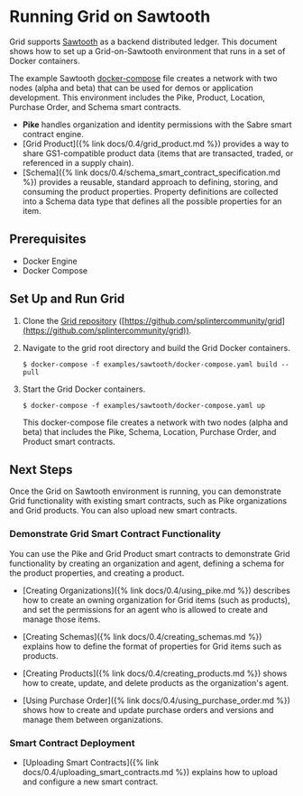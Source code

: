 # Running Grid on Sawtooth

<!--
  Copyright (c) 2024 Bitwise IO, Inc.
  Copyright (c) 2018-2020 Cargill Incorporated
  Licensed under Creative Commons Attribution 4.0 International License
  https://creativecommons.org/licenses/by/4.0/
-->

Grid supports [Sawtooth](https://sawtooth.hyperledger.org/) as a
backend distributed ledger. This document shows how to set up a
Grid-on-Sawtooth environment that runs in a set of Docker containers.

The example Sawtooth [docker-compose](https://github.com/splintercommunity/grid/blob/main/examples/sawtooth/docker-compose.yaml)
file creates a network with two nodes (alpha and beta) that can be used for
demos or application development. This environment includes the Pike, Product,
Location, Purchase Order, and Schema smart contracts.

- **Pike** handles organization and identity permissions with the Sabre smart
  contract engine.
- [Grid Product]({% link docs/0.4/grid_product.md %})
  provides a way to share GS1-compatible product data (items
  that are transacted, traded, or referenced in a supply chain).
- [Schema]({% link docs/0.4/schema_smart_contract_specification.md %})
  provides a reusable, standard approach to defining, storing, and
  consuming the product properties. Property definitions are collected into a
  Schema data type that defines all the possible properties for an item.

## Prerequisites

- Docker Engine
- Docker Compose

## Set Up and Run Grid

1. Clone the [Grid repository](https://github.com/splintercommunity/grid)
   ([https://github.com/splintercommunity/grid](https://github.com/splintercommunity/grid)).
2. Navigate to the grid root directory and build the Grid Docker containers.

   `$ docker-compose -f examples/sawtooth/docker-compose.yaml build --pull`

3. Start the Grid Docker containers.

   `$ docker-compose -f examples/sawtooth/docker-compose.yaml up`

   This docker-compose file creates a network with two nodes (alpha and beta)
   that includes the Pike, Schema, Location, Purchase Order, and Product smart
   contracts.

## Next Steps

Once the Grid on Sawtooth environment is running, you can demonstrate Grid
functionality with existing smart contracts, such as Pike organizations and
Grid products. You can also upload new smart contracts.

### Demonstrate Grid Smart Contract Functionality

You can use the Pike and Grid Product smart contracts to demonstrate Grid
functionality by creating an organization and agent, defining a schema for the
product properties, and creating a product.

* [Creating Organizations]({% link docs/0.4/using_pike.md %})
  describes how to create an owning organization for Grid items (such as
  products), and set the permissions for an agent who is
  allowed to create and manage those items.

* [Creating Schemas]({% link docs/0.4/creating_schemas.md %})
  explains how to define the format of properties for Grid items such as
  products.

* [Creating Products]({% link docs/0.4/creating_products.md %}) shows how to
  create, update, and delete products as the organization's agent.

* [Using Purchase Order]({% link docs/0.4/using_purchase_order.md %}) shows how
  to create and update purchase orders and versions and manage them between
  organizations.

### Smart Contract Deployment

* [Uploading Smart Contracts]({% link docs/0.4/uploading_smart_contracts.md %})
  explains how to upload and configure a new smart contract.
